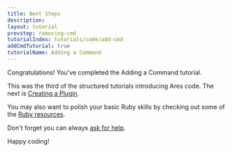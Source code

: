 ```yaml
---
title: Next Steps
description:
layout: tutorial
prevstep: removing-cmd
tutorialIndex: tutorials/code/add-cmd
addCmdTutorial: true
tutorialName: Adding a Command
---
```


Congratulations! You've completed the Adding a Command tutorial.

This was the third of the structured tutorials introducing Ares code.  The next is [Creating a Plugin](/tutorials/code/create-plugin).

You may also want to polish your basic Ruby skills by checking out some of the [Ruby resources](/tutorials/code/ruby).

Don't forget you can always [ask for help](/feedback). 

Happy coding!
